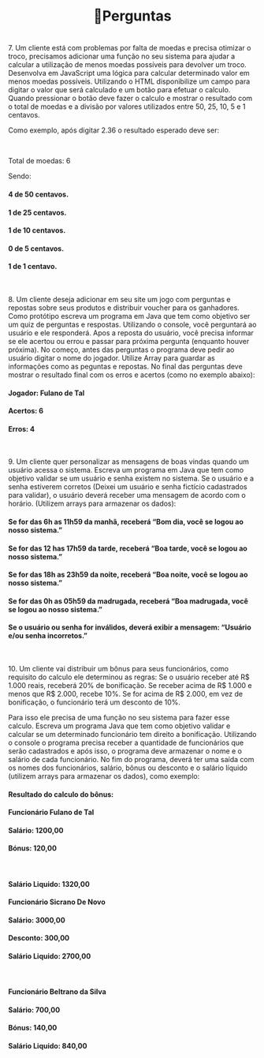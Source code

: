 <div align= "center">
  <h1>📝Perguntas<h1>
</div>
<p>7. Um cliente está com problemas por falta de moedas e precisa otimizar o troco,
precisamos adicionar uma função no seu sistema para ajudar a calcular a utilização
de menos moedas possíveis para devolver um troco. Desenvolva em JavaScript
uma lógica para calcular determinado valor em menos moedas possíveis. Utilizando
o HTML disponibilize um campo para digitar o valor que será calculado e um botão
para efetuar o calculo. Quando pressionar o botão deve fazer o calculo e mostrar o
resultado com o total de moedas e a divisão por valores utilizados entre 50, 25, 10, 5
e 1 centavos.
</p>
<p>Como exemplo, após digitar 2.36 o resultado esperado deve ser:</p>
<br>
<p>Total de moedas: 6</p>
<p>Sendo:</p>

#### 4 de 50 centavos.
#### 1 de 25 centavos.
#### 1 de 10 centavos.
#### 0 de 5 centavos.
#### 1 de 1 centavo.
 <br>
<p>8. Um cliente deseja adicionar em seu site um jogo com perguntas e repostas sobre
seus produtos e distribuir voucher para os ganhadores. Como protótipo escreva um
programa em Java que tem como objetivo ser um quiz de perguntas e respostas.
Utilizando o console, você perguntará ao usuário e ele responderá. Apos a reposta
do usuário, você precisa informar se ele acertou ou errou e passar para próxima
pergunta (enquanto houver próxima). No começo, antes das perguntas o programa
deve pedir ao usuário digitar o nome do jogador. Utilize Array para guardar as
informações como as peguntas e repostas. No final das perguntas deve mostrar o
resultado final com os erros e acertos (como no exemplo abaixo):
    </p>

#### Jogador: Fulano de Tal
#### Acertos: 6
#### Erros: 4
 <br>
<p>9. Um cliente quer personalizar as mensagens de boas vindas quando um usuário
acessa o sistema. Escreva um programa em Java que tem como objetivo validar se
um usuário e senha existem no sistema. Se o usuário e a senha estiverem corretos
(Deixei um usuário e senha fictício cadastrados para validar), o usuário deverá
receber uma mensagem de acordo com o horário. (Utilizem arrays para armazenar
os dados):
</p>
    
#### Se for das 6h as 11h59 da manhã, receberá “Bom dia, você se logou ao nosso sistema.”

#### Se for das 12 has 17h59 da tarde, receberá “Boa tarde, você se logou ao nosso sistema.”

#### Se for das 18h as 23h59 da noite, receberá “Boa noite, você se logou ao nosso sistema.”

#### Se for das 0h as 05h59 da madrugada, receberá “Boa madrugada, você se logou ao nosso sistema.”

#### Se o usuário ou senha for inválidos, deverá exibir a mensagem: “Usuário e/ou senha incorretos.”

<br>
<p>10. Um cliente vai distribuir um bônus para seus funcionários, como requisito do calculo
ele determinou as regras: Se o usuário receber até R$ 1.000 reais, receberá 20% de
bonificação. Se receber acima de R$ 1.000 e menos que R$ 2.000, recebe 10%. Se
for acima de R$ 2.000, em vez de bonificação, o funcionário terá um desconto de
10%.

Para isso ele precisa de uma função no seu sistema para fazer esse calculo.
Escreva um programa Java que tem como objetivo validar e calcular se um
determinado funcionário tem direito a bonificação. Utilizando o console o programa
precisa receber a quantidade de funcionários que serão cadastrados e após isso, o
programa deve armazenar o nome e o salário de cada funcionário. No fim do
programa, deverá ter uma saída com os nomes dos funcionários, salário, bônus ou
desconto e o salário líquido (utilizem arrays para armazenar os dados), como
exemplo:
    </p>
#### Resultado do calculo do bônus:

#### Funcionário Fulano de Tal
#### Salário: 1200,00
#### Bónus: 120,00
    
<br>
    
#### Salário Liquido: 1320,00
#### Funcionário Sicrano De Novo
#### Salário: 3000,00
#### Desconto: 300,00
#### Salário Liquido: 2700,00
    
<br>
    
#### Funcionário Beltrano da Silva
#### Salário: 700,00
#### Bónus: 140,00
#### Salário Liquido: 840,00
